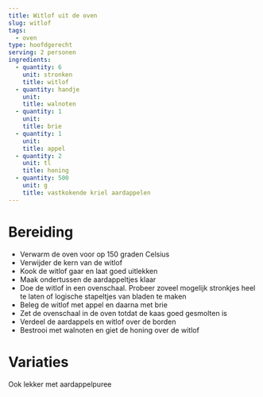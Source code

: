 ```yaml
---
title: Witlof uit de oven
slug: witlof
tags: 
  - oven
type: hoofdgerecht
serving: 2 personen
ingredients:
  - quantity: 6
    unit: stronken
    title: witlof
  - quantity: handje
    unit:
    title: walnoten
  - quantity: 1
    unit: 
    title: brie
  - quantity: 1
    unit: 
    title: appel
  - quantity: 2
    unit: tl
    title: honing
  - quantity: 500
    unit: g
    title: vastkokende kriel aardappelen
---
```


# Bereiding
- Verwarm de oven voor op 150 graden Celsius
- Verwijder de kern van de witlof
- Kook de witlof gaar en laat goed uitlekken
- Maak ondertussen de aardappeltjes klaar 
- Doe de witlof in een ovenschaal. Probeer zoveel mogelijk stronkjes heel te laten of logische stapeltjes van bladen te maken
- Beleg de witlof met appel en daarna met brie
- Zet de ovenschaal in de oven totdat de kaas goed gesmolten is
- Verdeel de aardappels en witlof over de borden
- Bestrooi met walnoten en giet de honing over de witlof


# Variaties
Ook lekker met aardappelpuree
